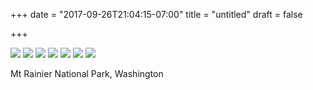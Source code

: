 +++
date = "2017-09-26T21:04:15-07:00"
title = "untitled"
draft = false

+++

![](https://d17enza3bfujl8.cloudfront.net/DSCF8499.jpg)
![](https://d17enza3bfujl8.cloudfront.net/DSCF8504.jpg)
![](https://d17enza3bfujl8.cloudfront.net/DSCF8513.jpg)
![](https://d17enza3bfujl8.cloudfront.net/DSCF8492.jpg)
![](https://d17enza3bfujl8.cloudfront.net/DSCF8565.jpg)
![](https://d17enza3bfujl8.cloudfront.net/DSCF8569.jpg)
![](https://d17enza3bfujl8.cloudfront.net/DSCF8551.jpg)

Mt Rainier National Park, Washington
